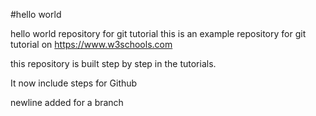 #hello world

hello world repository for git tutorial
this is an example repository for git tutorial on https://www.w3schools.com

this repository is built step by step in the tutorials.

It now include steps for Github

newline added for a branch
